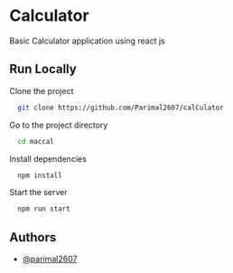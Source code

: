 
# Calculator

Basic Calculator application using react js 


## Run Locally

Clone the project

```bash
  git clone https://github.com/Parimal2607/calCulator
```

Go to the project directory

```bash
  cd maccal
```

Install dependencies

```bash
  npm install
```

Start the server

```bash
  npm run start
```


## Authors

- [@parimal2607](https://github.com/Parimal2607/)


